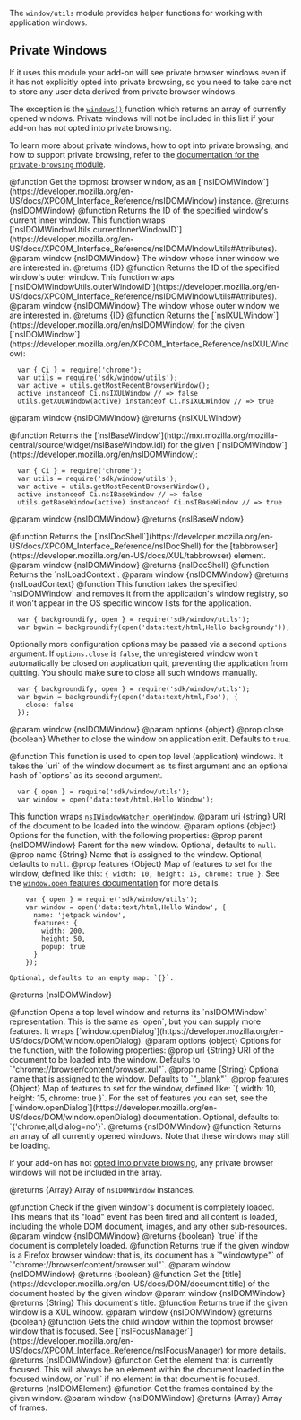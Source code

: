 <!-- This Source Code Form is subject to the terms of the Mozilla Public
   - License, v. 2.0. If a copy of the MPL was not distributed with this
   - file, You can obtain one at http://mozilla.org/MPL/2.0/. -->

The `window/utils` module provides helper functions for working with
application windows.

## Private Windows ##

If it uses this module your add-on will see private browser windows
even if it has not explicitly opted into private browsing, so you need
to take care not to store any user data derived from private browser windows.

The exception is the [`windows()`](modules/sdk/window/utils.html#windows())
function which returns an array of currently opened windows. Private windows
will not be included in this list if your add-on has not opted into private
browsing.

To learn more about private windows, how to opt into private browsing, and how
to support private browsing, refer to the
[documentation for the `private-browsing` module](modules/sdk/private-browsing.html).

<api name="getMostRecentBrowserWindow">
  @function
  Get the topmost browser window, as an
  [`nsIDOMWindow`](https://developer.mozilla.org/en-US/docs/XPCOM_Interface_Reference/nsIDOMWindow) instance.
  @returns {nsIDOMWindow}
</api>

<api name="getInnerId">
  @function
  Returns the ID of the specified window's current inner window.
  This function wraps
[`nsIDOMWindowUtils.currentInnerWindowID`](https://developer.mozilla.org/en-US/docs/XPCOM_Interface_Reference/nsIDOMWIndowUtils#Attributes).
  @param window {nsIDOMWindow}
  The window whose inner window we are interested in.
  @returns {ID}
</api>

<api name="getOuterId">
  @function
  Returns the ID of the specified window's outer window.
  This function wraps
[`nsIDOMWindowUtils.outerWindowID`](https://developer.mozilla.org/en-US/docs/XPCOM_Interface_Reference/nsIDOMWIndowUtils#Attributes).
  @param window {nsIDOMWindow}
  The window whose outer window we are interested in.
  @returns {ID}
</api>

<api name="getXULWindow">
  @function
  Returns the
  [`nsIXULWindow`](https://developer.mozilla.org/en/nsIDOMWindow) for the given
  [`nsIDOMWindow`](https://developer.mozilla.org/en/XPCOM_Interface_Reference/nsIXULWindow):

      var { Ci } = require('chrome');
      var utils = require('sdk/window/utils');
      var active = utils.getMostRecentBrowserWindow();
      active instanceof Ci.nsIXULWindow // => false
      utils.getXULWindow(active) instanceof Ci.nsIXULWindow // => true

  @param window {nsIDOMWindow}
  @returns {nsIXULWindow}
</api>

<api name="getBaseWindow">
  @function
  Returns the
  [`nsIBaseWindow`](http://mxr.mozilla.org/mozilla-central/source/widget/nsIBaseWindow.idl)
  for the given [`nsIDOMWindow`](https://developer.mozilla.org/en/nsIDOMWindow):

      var { Ci } = require('chrome');
      var utils = require('sdk/window/utils');
      var active = utils.getMostRecentBrowserWindow();
      active instanceof Ci.nsIBaseWindow // => false
      utils.getBaseWindow(active) instanceof Ci.nsIBaseWindow // => true

  @param window {nsIDOMWindow}
  @returns {nsIBaseWindow}
</api>

<api name="getWindowDocShell">
  @function
  Returns the
[`nsIDocShell`](https://developer.mozilla.org/en-US/docs/XPCOM_Interface_Reference/nsIDocShell)
  for the [tabbrowser](https://developer.mozilla.org/en-US/docs/XUL/tabbrowser)
element.
  @param window {nsIDOMWindow}
  @returns {nsIDocShell}
</api>

<api name="getWindowLoadingContext">
  @function
  Returns the `nsILoadContext`.
  @param window {nsIDOMWindow}
  @returns {nsILoadContext}
</api>

<api name="backgroundify">
  @function
  This function takes the specified `nsIDOMWindow` and
  removes it from the application's window registry, so it won't appear
  in the OS specific window lists for the application.

      var { backgroundify, open } = require('sdk/window/utils');
      var bgwin = backgroundify(open('data:text/html,Hello backgroundy'));

  Optionally more configuration options may be passed via a second
  `options` argument. If `options.close` is `false`, the unregistered
  window won't automatically be closed on application quit, preventing
  the application from quitting. You should make sure to close all such
  windows manually.

      var { backgroundify, open } = require('sdk/window/utils');
      var bgwin = backgroundify(open('data:text/html,Foo'), {
        close: false
      });

  @param window {nsIDOMWindow}
  @param options {object}
    @prop close {boolean}
    Whether to close the window on application exit. Defaults to `true`.
</api>

<api name="open">
  @function
  This function is used to open top level (application) windows.
  It takes the `uri` of the window document as its first
  argument and an optional hash of `options` as its second argument.

      var { open } = require('sdk/window/utils');
      var window = open('data:text/html,Hello Window');

  This function wraps [`nsIWindowWatcher.openWindow`](https://developer.mozilla.org/en-US/docs/XPCOM_Interface_Reference/nsIWindowWatcher#openWindow%28%29).
  @param uri {string}
  URI of the document to be loaded into the window.
  @param options {object}
  Options for the function, with the following properties:
    @prop parent {nsIDOMWindow}
    Parent for the new window. Optional, defaults to `null`.
    @prop name {String}
    Name that is assigned to the window. Optional, defaults to `null`.
    @prop features {Object}
    Map of features to set for the window, defined like this:
    `{ width: 10, height: 15, chrome: true }`. See the
    [`window.open` features documentation](https://developer.mozilla.org/en/DOM/window.open#Position_and_size_features)
    for more details.

        var { open } = require('sdk/window/utils');
        var window = open('data:text/html,Hello Window', {
          name: 'jetpack window',
          features: {
            width: 200,
            height: 50,
            popup: true
          }
        });

    Optional, defaults to an empty map: `{}`.
  @returns {nsIDOMWindow}
</api>

<api name="openDialog">
  @function
  Opens a top level window and returns its `nsIDOMWindow` representation.
  This is the same as `open`, but you can supply more features.
  It wraps [`window.openDialog`](https://developer.mozilla.org/en-US/docs/DOM/window.openDialog).
  @param options {object}
  Options for the function, with the following properties:
    @prop url {String}
    URI of the document to be loaded into the window.
    Defaults to `"chrome://browser/content/browser.xul"`.
    @prop name {String}
    Optional name that is assigned to the window. Defaults to `"_blank"`.
    @prop features {Object}
    Map of features to set for the window, defined like:
    `{ width: 10, height: 15, chrome: true }`. For the set of features
    you can set, see the [`window.openDialog`](https://developer.mozilla.org/en-US/docs/DOM/window.openDialog)
    documentation. Optional, defaults to: `{'chrome,all,dialog=no'}`.
  @returns {nsIDOMWindow}
</api>

<api name="windows">
  @function
  Returns an array of all currently opened windows.
  Note that these windows may still be loading.

  If your add-on has not
  [opted into private browsing](modules/sdk/private-browsing.html),
  any private browser windows will not be included in the array.

  @returns {Array}
  Array of `nsIDOMWindow` instances.
</api>

<api name="isDocumentLoaded">
  @function
  Check if the given window's document is completely loaded.
  This means that its "load" event has been fired and all content
  is loaded, including the whole DOM document, images,
  and any other sub-resources.
  @param window {nsIDOMWindow}
  @returns {boolean}
  `true` if the document is completely loaded.
</api>

<api name="isBrowser">
  @function
  Returns true if the given window is a Firefox browser window:
  that is, its document has a `"windowtype"` of `"chrome://browser/content/browser.xul"`.
  @param window {nsIDOMWindow}
  @returns {boolean}
</api>

<api name="getWindowTitle">
  @function
  Get the [title](https://developer.mozilla.org/en-US/docs/DOM/document.title)
  of the document hosted by the given window
  @param window {nsIDOMWindow}
  @returns {String}
  This document's title.
</api>

<api name="isXULBrowser">
  @function
  Returns true if the given window is a XUL window.
  @param window {nsIDOMWindow}
  @returns {boolean}
</api>

<api name="getFocusedWindow">
  @function
  Gets the child window within the topmost browser window that is focused.
  See
  [`nsIFocusManager`](https://developer.mozilla.org/en-US/docs/XPCOM_Interface_Reference/nsIFocusManager)
  for more details.
  @returns {nsIDOMWindow}
</api>

<api name="getFocusedElement">
  @function
  Get the element that is currently focused.
  This will always be an element within the document
  loaded in the focused window, or `null` if no element in that document is
  focused.
  @returns {nsIDOMElement}
</api>

<api name="getFrames">
  @function
  Get the frames contained by the given window.
  @param window {nsIDOMWindow}
  @returns {Array}
  Array of frames.
</api>


